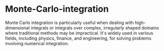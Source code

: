 # Monte-Carlo-integration
Monte Carlo integration is particularly useful when dealing with high-dimensional integrals or integrals over complex, irregularly shaped domains where traditional methods may be impractical. It's widely used in various fields, including physics, finance, and engineering, for solving problems involving numerical integration.
